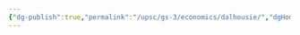```yaml
---
{"dg-publish":true,"permalink":"/upsc/gs-3/economics/dalhousie/","dgHomeLink":true,"dgPassFrontmatter":false}
---
```


